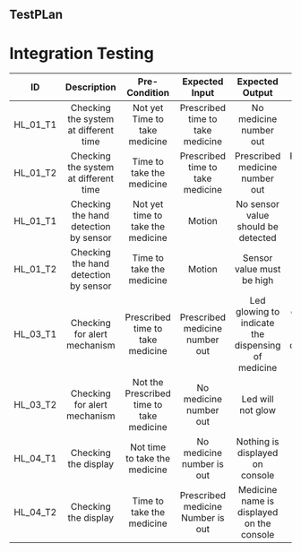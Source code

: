 ## TestPLan
# Integration Testing

**ID**|**Description**|**Pre-Condition**|**Expected Input**|**Expected Output**|**Actual Output**
:-----:|:-----:|:-----:|:-----:|:-----:|:-----:
HL\_01\_T1|Checking the system at different time|Not yet Time to take medicine|Prescribed time to take medicine|No medicine number out|No medicine number is out
HL\_01\_T2|Checking the system at different time|Time to take the medicine|Prescribed time to take medicine|Prescribed medicine number out|Prescribed medicine number out
HL\_01\_T1|Checking the hand detection by sensor|Not yet time to take the medicine|Motion|No sensor value should be detected|No sensor value detected
HL\_01\_T2|Checking the hand detection by sensor|Time to take the medicine|Motion|Sensor value must be high|Sensor value is high
HL\_03\_T1|Checking for alert mechanism|Prescribed time to take medicine|Prescribed medicine number out |Led glowing to indicate the dispensing of medicine|Led glowing to indicate the dispensing of medicine
HL\_03\_T2|Checking for alert mechanism|Not the Prescribed time to take medicine|No medicine number out|Led will not glow|Led will not glow
HL\_04\_T1|Checking the display|Not time to take the medicine|No medicine number is out|Nothing is displayed on console|Nothing is displayed on console
HL\_04\_T2|Checking the display|Time to take the medicine|Prescribed medicine Number is out|Medicine name is displayed on the console|Medicine name is displayed on the console
